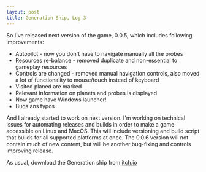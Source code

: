 ```yaml
---
layout: post
title: Generation Ship, Log 3
---
```


So I've released next version of the game, 0.0.5, which includes following improvements:

* Autopilot - now you don't have to navigate manually all the probes
* Resources re-balance - removed duplicate and non-essential to gameplay resources
* Controls are changed - removed manual navigation controls, also moved a lot of functionality to mouse/touch instead of keyboard
* Visited planed are marked
* Relevant information on planets and probes is displayed
* Now game have Windows launcher! 
* Bugs ans typos

And I already started to work on next version. I'm working on technical issues for automating releases and builds in order to make a game accessible on Linux and MacOS. This will include versioning and build script that builds for all supported platforms at once. The 0.0.6 version will not contain much of new content, but will be another bug-fixing and controls improving release. 

As usual, download the Generation ship from [itch.io](https://sheix.itch.io/generation-ship)

